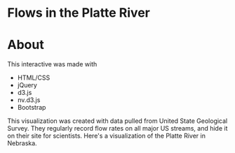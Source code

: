 Flows in the Platte River
=====
# About

This interactive was made with

* HTML/CSS
* jQuery
* d3.js
* nv.d3.js
* Bootstrap

This visualization was created with data pulled from United State Geological Survey. 
They regularly record flow rates on all major US streams, and hide it on their site for scientists.
Here's a visualization of the Platte River in Nebraska.
